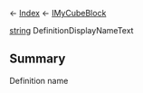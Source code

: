← [Index](Api-Index) ← [IMyCubeBlock](VRage.Game.ModAPI.Ingame.IMyCubeBlock)

[string](System.String) DefinitionDisplayNameText

## Summary

Definition name

